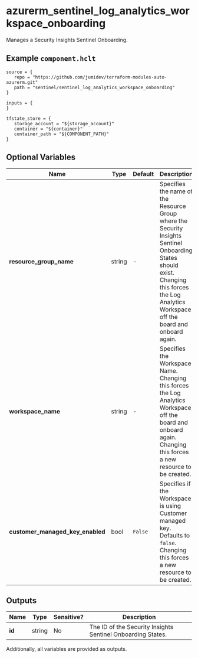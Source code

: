 # azurerm_sentinel_log_analytics_workspace_onboarding

Manages a Security Insights Sentinel Onboarding.

## Example `component.hclt`

```hcl
source = {
   repo = "https://github.com/jumidev/terraform-modules-auto-azurerm.git"   
   path = "sentinel/sentinel_log_analytics_workspace_onboarding"   
}

inputs = {
}

tfstate_store = {
   storage_account = "${storage_account}"   
   container = "${container}"   
   container_path = "${COMPONENT_PATH}"   
}

```

## Optional Variables

| Name | Type |  Default  |  Description |
| ---- | --------- |  ----------- | ----------- |
| **resource_group_name** | string |  -  |  Specifies the name of the Resource Group where the Security Insights Sentinel Onboarding States should exist. Changing this forces the Log Analytics Workspace off the board and onboard again. | 
| **workspace_name** | string |  -  |  Specifies the Workspace Name. Changing this forces the Log Analytics Workspace off the board and onboard again. Changing this forces a new resource to be created. | 
| **customer_managed_key_enabled** | bool |  `False`  |  Specifies if the Workspace is using Customer managed key. Defaults to `false`. Changing this forces a new resource to be created. | 



## Outputs

| Name | Type | Sensitive? | Description |
| ---- | ---- | --------- | --------- |
| **id** | string | No  | The ID of the Security Insights Sentinel Onboarding States. | 

Additionally, all variables are provided as outputs.
